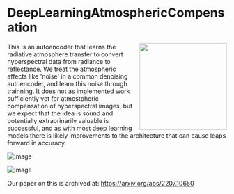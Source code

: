 # DeepLearningAtmosphericCompensation
<p>
<img align="right" src="https://user-images.githubusercontent.com/51686251/180453646-198c14dc-73a7-400e-9ddd-8281ea568735.png" style="width:200px;margin-left:15px;float:right;">

This is an autoencoder that learns the radiative atmosphere transfer to convert hyperspectral data from radiance to reflectance. We treat the atmospheric affects like 'noise' in a common denoising autoencoder, and learn this noise through trainning. It does not as implemented work sufficiently yet for atmostpheric compensation of hyperspectral images, but we expect that the idea is sound and potentially extraorinarily valuable is successful, and as with most deep learning models there is likely improvements to the architecture that can cause leaps forward in accuracy.  
</p>

![image](https://user-images.githubusercontent.com/51686251/180453866-7a164f7f-6440-4028-b79b-c10ee607479d.png)

![image](https://user-images.githubusercontent.com/51686251/180454007-815c3277-0924-4123-bc2f-9fd23c244ab1.png)


Our paper on this is archived at: https://arxiv.org/abs/2207.10650
